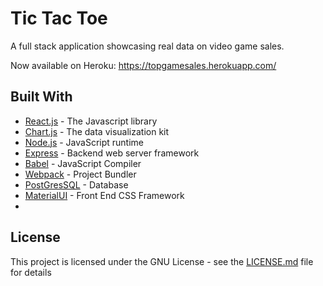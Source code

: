 # Tic Tac Toe

A full stack application showcasing real data on video game sales. 

Now available on Heroku: https://topgamesales.herokuapp.com/

## Built With

* [React.js](https://reactjs.org/) - The Javascript library
* [Chart.js](https://www.chartjs.org/) - The data visualization kit
* [Node.js](https://nodejs.org/) - JavaScript runtime
* [Express](https://expressjs.com/) - Backend web server framework
* [Babel](https://babeljs.io/) - JavaScript Compiler
* [Webpack](https://webpack.js.org/) - Project Bundler
* [PostGresSQL](https://www.postgresql.org/) - Database
* [MaterialUI](https://material-ui.com/) - Front End CSS Framework
* 

## License

This project is licensed under the GNU License - see the [LICENSE.md](LICENSE.md) file for details

